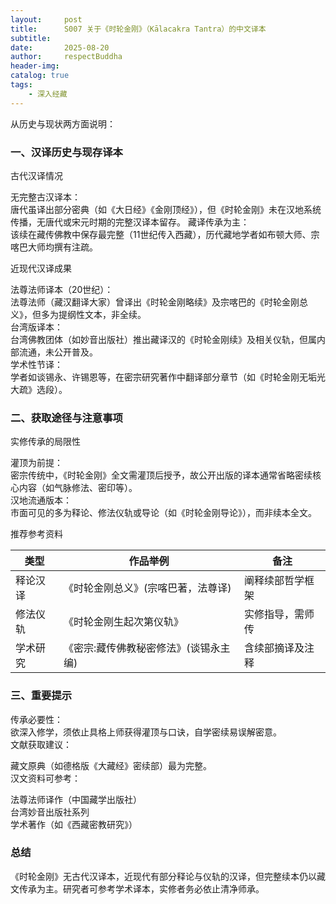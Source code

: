 ```yaml
---
layout:     post
title:      S007 关于《时轮金刚》（Kālacakra Tantra）的中文译本
subtitle:   
date:       2025-08-20
author:     respectBuddha
header-img: 
catalog: true
tags:
    - 深入经藏
---
```


从历史与现状两方面说明：

### 一、汉译历史与现存译本

古代汉译情况

无完整古汉译本：  
唐代虽译出部分密典（如《大日经》《金刚顶经》），但《时轮金刚》未在汉地系统传播，无唐代或宋元时期的完整汉译本留存。
藏译传承为主：  
该续在藏传佛教中保存最完整（11世纪传入西藏），历代藏地学者如布顿大师、宗喀巴大师均撰有注疏。



近现代汉译成果

法尊法师译本（20世纪）：  
法尊法师（藏汉翻译大家）曾译出《时轮金刚略续》及宗喀巴的《时轮金刚总义》，但多为提纲性文本，非全续。  
台湾版译本：  
台湾佛教团体（如妙音出版社）推出藏译汉的《时轮金刚续》及相关仪轨，但属内部流通，未公开普及。  
学术性节译：  
学者如谈锡永、许锡恩等，在密宗研究著作中翻译部分章节（如《时轮金刚无垢光大疏》选段）。


### 二、获取途径与注意事项


实修传承的局限性

灌顶为前提：  
密宗传统中，《时轮金刚》全文需灌顶后授予，故公开出版的译本通常省略密续核心内容（如气脉修法、密印等）。  
汉地流通版本：  
市面可见的多为释论、修法仪轨或导论（如《时轮金刚导论》），而非续本全文。

推荐参考资料

| 类型       | 作品举例                          | 备注                 |
|------------|-----------------------------------|----------------------|
| 释论汉译   | 《时轮金刚总义》(宗喀巴著，法尊译) | 阐释续部哲学框架     |
| 修法仪轨   | 《时轮金刚生起次第仪轨》          | 实修指导，需师传     |
| 学术研究   | 《密宗:藏传佛教秘密修法》(谈锡永主编) | 含续部摘译及注释     |

### 三、重要提示

传承必要性：  
欲深入修学，须依止具格上师获得灌顶与口诀，自学密续易误解密意。  
文献获取建议：

藏文原典（如德格版《大藏经》密续部）最为完整。  
汉文资料可参考：

法尊法师译作（中国藏学出版社）  
台湾妙音出版社系列  
学术著作（如《西藏密教研究》）

### 总结

《时轮金刚》无古代汉译本，近现代有部分释论与仪轨的汉译，但完整续本仍以藏文传承为主。研究者可参考学术译本，实修者务必依止清净师承。

